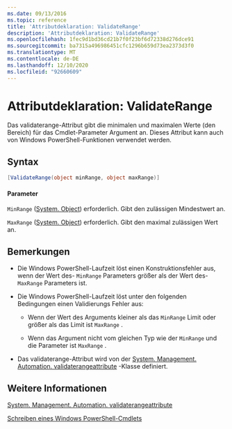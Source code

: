```yaml
---
ms.date: 09/13/2016
ms.topic: reference
title: 'Attributdeklaration: ValidateRange'
description: 'Attributdeklaration: ValidateRange'
ms.openlocfilehash: 1fec9d1bd36cd21b7f0f23bf6d72338d276dce91
ms.sourcegitcommit: ba7315a496986451cfc1296b659d73ea2373d3f0
ms.translationtype: MT
ms.contentlocale: de-DE
ms.lasthandoff: 12/10/2020
ms.locfileid: "92660609"
---
```

# <a name="validaterange-attribute-declaration"></a>Attributdeklaration: ValidateRange

Das validaterange-Attribut gibt die minimalen und maximalen Werte (den Bereich) für das Cmdlet-Parameter Argument an. Dieses Attribut kann auch von Windows PowerShell-Funktionen verwendet werden.

## <a name="syntax"></a>Syntax

```csharp
[ValidateRange(object minRange, object maxRange)]
```

#### <a name="parameters"></a>Parameter

`MinRange` ([System. Object](/dotnet/api/system.object)) erforderlich. Gibt den zulässigen Mindestwert an.

`MaxRange` ([System. Object](/dotnet/api/system.object)) erforderlich. Gibt den maximal zulässigen Wert an.

## <a name="remarks"></a>Bemerkungen

- Die Windows PowerShell-Laufzeit löst einen Konstruktionsfehler aus, wenn der Wert des- `MinRange` Parameters größer als der Wert des- `MaxRange` Parameters ist.

- Die Windows PowerShell-Laufzeit löst unter den folgenden Bedingungen einen Validierungs Fehler aus:

  - Wenn der Wert des Arguments kleiner als das `MinRange` Limit oder größer als das Limit ist `MaxRange` .

  - Wenn das Argument nicht vom gleichen Typ wie der `MinRange` und die Parameter ist `MaxRange` .

- Das validaterange-Attribut wird von der [System. Management. Automation. validaterangeattribute](/dotnet/api/System.Management.Automation.ValidateRangeAttribute) -Klasse definiert.

## <a name="see-also"></a>Weitere Informationen

[System. Management. Automation. validaterangeattribute](/dotnet/api/System.Management.Automation.ValidateRangeAttribute)

[Schreiben eines Windows PowerShell-Cmdlets](./writing-a-windows-powershell-cmdlet.md)
